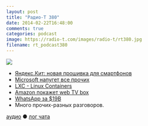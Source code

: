 ```yaml
---
layout: post
title: "Радио-Т 380"
date: 2014-02-22T16:48:00
comments: true
categories: podcast
image: https://radio-t.com/images/radio-t/rt380.jpg
filename: rt_podcast380
---
```

![](https://radio-t.com/images/radio-t/rt380.jpg)

* [Яндекс.Кит: новая прошивка для смартфонов](http://habrahabr.ru/company/yandex/blog/213103/)
* [Microsoft напугет все прочих](http://www.theverge.com/2014/2/21/5435152/windows-8-1-license-fees-cut-by-70-percent-rumor)
* [LXC - Linux Containers](http://linuxcontainers.org/news/)
* [Amazon покажет web TV box](http://venturebeat.com/2014/02/21/amazon-reportedly-planning-march-rollout-for-web-tv-box/)
* [WhatsApp за $19B](http://www.businessinsider.com/facebook-is-buying-whatsapp-2014-2)
* Много прочих-разных разговоров.

[аудио](http://cdn.radio-t.com/rt_podcast380.mp3) ● [лог чата](http://chat.radio-t.com/logs/radio-t-380.html)
<audio src="http://cdn.radio-t.com/rt_podcast380.mp3" preload="none"></audio>
